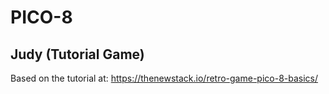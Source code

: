 # PICO-8

## Judy (Tutorial Game)
Based on the tutorial at: https://thenewstack.io/retro-game-pico-8-basics/